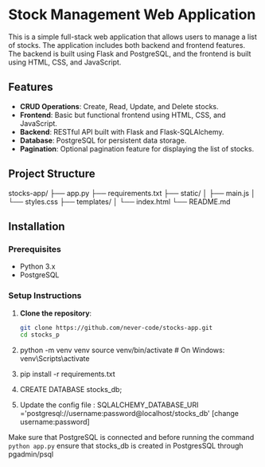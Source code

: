 # Stock Management Web Application

This is a simple full-stack web application that allows users to manage a list of stocks. The application includes both backend and frontend features. The backend is built using Flask and PostgreSQL, and the frontend is built using HTML, CSS, and JavaScript.

## Features

- **CRUD Operations**: Create, Read, Update, and Delete stocks.
- **Frontend**: Basic but functional frontend using HTML, CSS, and JavaScript.
- **Backend**: RESTful API built with Flask and Flask-SQLAlchemy.
- **Database**: PostgreSQL for persistent data storage.
- **Pagination**: Optional pagination feature for displaying the list of stocks.

## Project Structure

stocks-app/ ├── app.py ├── requirements.txt ├── static/ │ ├── main.js │ └── styles.css ├── templates/ │ └── index.html └── README.md


## Installation

### Prerequisites

- Python 3.x
- PostgreSQL

### Setup Instructions

1. **Clone the repository**:
   ```bash
   git clone https://github.com/never-code/stocks-app.git
   cd stocks_p

2. python -m venv venv
source venv/bin/activate  # On Windows: venv\Scripts\activate

3. pip install -r requirements.txt

4. CREATE DATABASE stocks_db;

5. Update the config file :  SQLALCHEMY_DATABASE_URI ='postgresql://username:password@localhost/stocks_db' [change username:password]

Make sure that PostgreSQL is connected and before running the command `python app.py` ensure that stocks_db is created in PostgresSQL through pgadmin/psql



